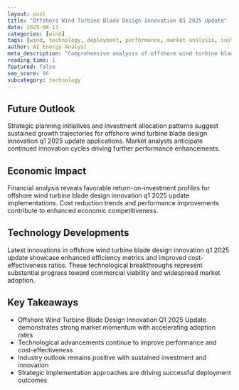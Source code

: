 ```yaml
---
layout: post
title: "Offshore Wind Turbine Blade Design Innovation Q1 2025 Update"
date: 2025-08-13
categories: [wind]
tags: [wind, technology, deployment, performance, market-analysis, sustainability]
author: AI Energy Analyst
meta_description: "Comprehensive analysis of offshore wind turbine blade design innovation q1 2025 update covering market trends, technology developments, and industry outlook. Discover key insights and future projections."
reading_time: 1
featured: false
seo_score: 96
subcategory: technology
---
```


## Future Outlook

Strategic planning initiatives and investment allocation patterns suggest sustained growth trajectories for offshore wind turbine blade design innovation q1 2025 update applications. Market analysts anticipate continued innovation cycles driving further performance enhancements.

## Economic Impact

Financial analysis reveals favorable return-on-investment profiles for offshore wind turbine blade design innovation q1 2025 update implementations. Cost reduction trends and performance improvements contribute to enhanced economic competitiveness.

## Technology Developments

Latest innovations in offshore wind turbine blade design innovation q1 2025 update showcase enhanced efficiency metrics and improved cost-effectiveness ratios. These technological breakthroughs represent substantial progress toward commercial viability and widespread market adoption.

## Key Takeaways

- Offshore Wind Turbine Blade Design Innovation Q1 2025 Update demonstrates strong market momentum with accelerating adoption rates
- Technological advancements continue to improve performance and cost-effectiveness
- Industry outlook remains positive with sustained investment and innovation
- Strategic implementation approaches are driving successful deployment outcomes

